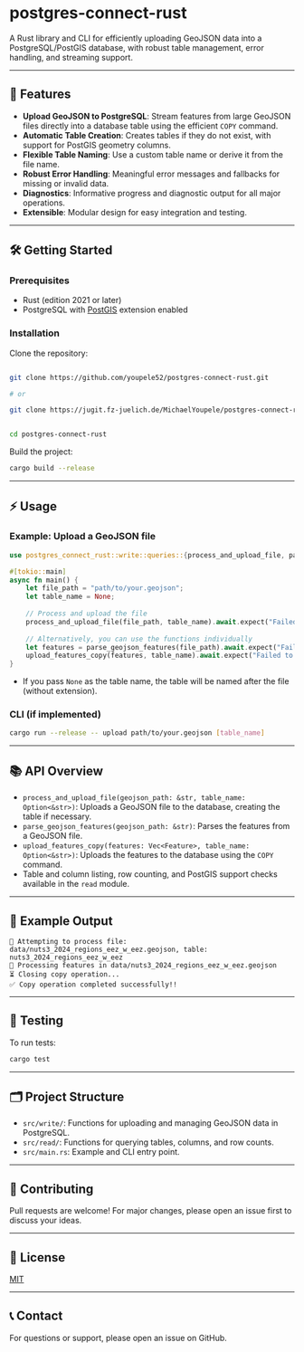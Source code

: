 # postgres-connect-rust

A Rust library and CLI for efficiently uploading GeoJSON data into a PostgreSQL/PostGIS database, with robust table management, error handling, and streaming support.

---

## 🚀 Features

- **Upload GeoJSON to PostgreSQL**: Stream features from large GeoJSON files directly into a database table using the efficient `COPY` command.
- **Automatic Table Creation**: Creates tables if they do not exist, with support for PostGIS geometry columns.
- **Flexible Table Naming**: Use a custom table name or derive it from the file name.
- **Robust Error Handling**: Meaningful error messages and fallbacks for missing or invalid data.
- **Diagnostics**: Informative progress and diagnostic output for all major operations.
- **Extensible**: Modular design for easy integration and testing.

---

## 🛠️ Getting Started

### Prerequisites

- Rust (edition 2021 or later)
- PostgreSQL with [PostGIS](https://postgis.net/) extension enabled

### Installation

Clone the repository:

```bash

git clone https://github.com/youpele52/postgres-connect-rust.git

# or

git clone https://jugit.fz-juelich.de/MichaelYoupele/postgres-connect-rust.git


cd postgres-connect-rust
```

Build the project:

```bash
cargo build --release
```

---

## ⚡ Usage

### Example: Upload a GeoJSON file

```rust
use postgres_connect_rust::write::queries::{process_and_upload_file, parse_geojson_features, upload_features_copy};

#[tokio::main]
async fn main() {
    let file_path = "path/to/your.geojson";
    let table_name = None;
    
    // Process and upload the file
    process_and_upload_file(file_path, table_name).await.expect("Failed to process and upload file");
    
    // Alternatively, you can use the functions individually
    let features = parse_geojson_features(file_path).await.expect("Failed to parse GeoJSON features");
    upload_features_copy(features, table_name).await.expect("Failed to upload features");
}
```

- If you pass `None` as the table name, the table will be named after the file (without extension).

### CLI (if implemented)

```bash
cargo run --release -- upload path/to/your.geojson [table_name]
```

---

## 📚 API Overview

- `process_and_upload_file(geojson_path: &str, table_name: Option<&str>)`: Uploads a GeoJSON file to the database, creating the table if necessary.
- `parse_geojson_features(geojson_path: &str)`: Parses the features from a GeoJSON file.
- `upload_features_copy(features: Vec<Feature>, table_name: Option<&str>)`: Uploads the features to the database using the `COPY` command.
- Table and column listing, row counting, and PostGIS support checks available in the `read` module.

---

## 📝 Example Output

```text
🔄 Attempting to process file: data/nuts3_2024_regions_eez_w_eez.geojson, table: nuts3_2024_regions_eez_w_eez
🔄 Processing features in data/nuts3_2024_regions_eez_w_eez.geojson
⏳ Closing copy operation...
✅ Copy operation completed successfully!!
```

---

## 🧪 Testing

To run tests:

```bash
cargo test
```

---

## 🗂️ Project Structure

- `src/write/`: Functions for uploading and managing GeoJSON data in PostgreSQL.
- `src/read/`: Functions for querying tables, columns, and row counts.
- `src/main.rs`: Example and CLI entry point.

---

## 🙏 Contributing

Pull requests are welcome! For major changes, please open an issue first to discuss your ideas.

---

## 📄 License

[MIT](LICENSE)

---

## 📞 Contact

For questions or support, please open an issue on GitHub.
